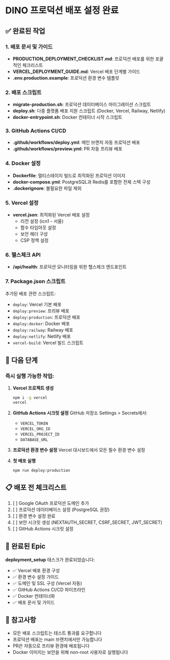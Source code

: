 # DINO 프로덕션 배포 설정 완료

## ✅ 완료된 작업

### 1. 배포 문서 및 가이드

- **PRODUCTION_DEPLOYMENT_CHECKLIST.md**: 프로덕션 배포를 위한 포괄적인 체크리스트
- **VERCEL_DEPLOYMENT_GUIDE.md**: Vercel 배포 단계별 가이드
- **.env.production.example**: 프로덕션 환경 변수 템플릿

### 2. 배포 스크립트

- **migrate-production.sh**: 프로덕션 데이터베이스 마이그레이션 스크립트
- **deploy.sh**: 다중 플랫폼 배포 지원 스크립트 (Docker, Vercel, Railway, Netlify)
- **docker-entrypoint.sh**: Docker 컨테이너 시작 스크립트

### 3. GitHub Actions CI/CD

- **.github/workflows/deploy.yml**: 메인 브랜치 자동 프로덕션 배포
- **.github/workflows/preview.yml**: PR 자동 프리뷰 배포

### 4. Docker 설정

- **Dockerfile**: 멀티스테이지 빌드로 최적화된 프로덕션 이미지
- **docker-compose.yml**: PostgreSQL과 Redis를 포함한 전체 스택 구성
- **.dockerignore**: 불필요한 파일 제외

### 5. Vercel 설정

- **vercel.json**: 최적화된 Vercel 배포 설정
  - 리전 설정 (icn1 - 서울)
  - 함수 타임아웃 설정
  - 보안 헤더 구성
  - CSP 정책 설정

### 6. 헬스체크 API

- **/api/health**: 프로덕션 모니터링을 위한 헬스체크 엔드포인트

### 7. Package.json 스크립트

추가된 배포 관련 스크립트:

- `deploy`: Vercel 기본 배포
- `deploy:preview`: 프리뷰 배포
- `deploy:production`: 프로덕션 배포
- `deploy:docker`: Docker 배포
- `deploy:railway`: Railway 배포
- `deploy:netlify`: Netlify 배포
- `vercel-build`: Vercel 빌드 스크립트

## 🚀 다음 단계

### 즉시 실행 가능한 작업:

1. **Vercel 프로젝트 생성**

   ```bash
   npm i -g vercel
   vercel
   ```

2. **GitHub Actions 시크릿 설정**
   GitHub 저장소 Settings > Secrets에서:
   - `VERCEL_TOKEN`
   - `VERCEL_ORG_ID`
   - `VERCEL_PROJECT_ID`
   - `DATABASE_URL`

3. **프로덕션 환경 변수 설정**
   Vercel 대시보드에서 모든 필수 환경 변수 설정

4. **첫 배포 실행**
   ```bash
   npm run deploy:production
   ```

## 📋 배포 전 체크리스트

1. [ ] Google OAuth 프로덕션 도메인 추가
2. [ ] 프로덕션 데이터베이스 설정 (PostgreSQL 권장)
3. [ ] 환경 변수 설정 완료
4. [ ] 보안 시크릿 생성 (NEXTAUTH_SECRET, CSRF_SECRET, JWT_SECRET)
5. [ ] GitHub Actions 시크릿 설정

## 🎯 완료된 Epic

**deployment_setup** 태스크가 완료되었습니다:

- ✅ Vercel 배포 환경 구성
- ✅ 환경 변수 설정 가이드
- ✅ 도메인 및 SSL 구성 (Vercel 자동)
- ✅ GitHub Actions CI/CD 파이프라인
- ✅ Docker 컨테이너화
- ✅ 배포 문서 및 가이드

## 📝 참고사항

- 모든 배포 스크립트는 테스트 통과를 요구합니다
- 프로덕션 배포는 main 브랜치에서만 가능합니다
- PR은 자동으로 프리뷰 환경에 배포됩니다
- Docker 이미지는 보안을 위해 non-root 사용자로 실행됩니다
